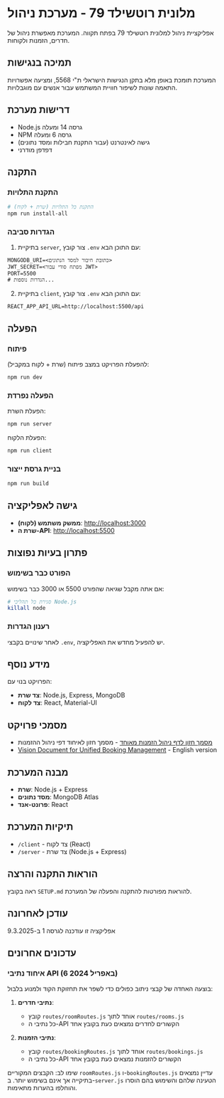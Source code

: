 # מלונית רוטשילד 79 - מערכת ניהול

אפליקציית ניהול למלונית רוטשילד 79 בפתח תקווה. המערכת מאפשרת ניהול של חדרים, הזמנות ולקוחות.

## תמיכה בנגישות

המערכת תומכת באופן מלא בתקן הנגישות הישראלי ת"י 5568, ומציעה אפשרויות התאמה שונות לשיפור חוויית המשתמש עבור אנשים עם מוגבלויות.

## דרישות מערכת

- Node.js גרסה 14 ומעלה
- NPM גרסה 6 ומעלה
- גישה לאינטרנט (עבור התקנת חבילות ומסד נתונים)
- דפדפן מודרני

## התקנה

### התקנת התלויות

```bash
# התקנת כל התלויות (שרת + לקוח)
npm run install-all
```

### הגדרות סביבה

1. בתיקיית `server`, צור קובץ `.env` עם התוכן הבא:

```env
MONGODB_URI=<כתובת חיבור למסד הנתונים>
JWT_SECRET=<מפתח סודי עבור JWT>
PORT=5500
# הגדרות נוספות...
```

2. בתיקיית `client`, צור קובץ `.env` עם התוכן הבא:

```env
REACT_APP_API_URL=http://localhost:5500/api
```

## הפעלה

### פיתוח

להפעלת הפרויקט במצב פיתוח (שרת + לקוח במקביל):

```bash
npm run dev
```

### הפעלה נפרדת

הפעלת השרת:

```bash
npm run server
```

הפעלת הלקוח:

```bash
npm run client
```

### בניית גרסת ייצור

```bash
npm run build
```

## גישה לאפליקציה

- **ממשק משתמש (לקוח)**: [http://localhost:3000](http://localhost:3000)
- **שרת ה-API**: [http://localhost:5500](http://localhost:5500)

## פתרון בעיות נפוצות

### הפורט כבר בשימוש

אם אתה מקבל שגיאה שהפורט 5500 או 3000 כבר בשימוש:

```bash
# סגירת כל תהליכי Node.js
killall node
```

### רענון הגדרות

לאחר שינויים בקבצי `.env`, יש להפעיל מחדש את האפליקציה.

## מידע נוסף

הפרויקט בנוי עם:
- **צד שרת**: Node.js, Express, MongoDB
- **צד לקוח**: React, Material-UI

## מסמכי פרויקט

- [מסמך חזון לדף ניהול הזמנות מאוחד](docs/vision-booking-manager.md) - מסמך חזון לאיחוד דפי ניהול ההזמנות
- [Vision Document for Unified Booking Management](docs/vision-booking-manager-en.md) - English version

## מבנה המערכת

- **שרת**: Node.js + Express
- **מסד נתונים**: MongoDB Atlas
- **פרונט-אנד**: React

## תיקיות המערכת

- `/client` - צד לקוח (React)
- `/server` - צד שרת (Node.js + Express)

## הוראות התקנה והרצה

ראה בקובץ `SETUP.md` להוראות מפורטות להתקנה והפעלה של המערכת.

## עודכן לאחרונה
אפליקציה זו עודכנה לגרסה 1 ב-9.3.2025 

## עדכונים אחרונים

### איחוד נתיבי API (6 באפריל 2024)

בוצעה האחדה של קבצי ניתוב כפולים כדי לשפר את תחזוקת הקוד ולמנוע בלבול:

1. **נתיבי חדרים**:
   - קובץ `routes/roomRoutes.js` אוחד לתוך `routes/rooms.js`
   - כל נתיבי ה-API הקשורים לחדרים נמצאים כעת בקובץ אחד

2. **נתיבי הזמנות**:
   - קובץ `routes/bookingRoutes.js` אוחד לתוך `routes/bookings.js`
   - כל נתיבי ה-API הקשורים להזמנות נמצאים כעת בקובץ אחד

שימו לב: הקבצים המקוריים `roomRoutes.js` ו-`bookingRoutes.js` עדיין נמצאים בתיקייה אך אינם בשימוש יותר.
ב-`server.js` הטעינה שלהם והשימוש בהם הוסרו והוחלפו בהערות מתאימות. 